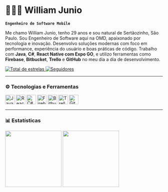 # 👨🏻‍💻 William Junio

**`Engenheiro de Software Mobile`**

Me chamo William Junio, tenho 29 anos e sou natural de Sertãozinho, São Paulo. Sou Engenheiro de Software aqui na OMD, apaixonado por tecnologia e inovação. Desenvolvo soluções modernas com foco em performance, experiência do usuário e boas práticas de código. Trabalho com **Java**, **C#**, **React Native com Expo GO**, e utilizo ferramentas como **Firebase**, **Bitbucket**, **Trello** e **GitHub** no meu dia a dia de desenvolvimento.

<p align="left">
  <a href="https://github.com/WilliamOMD?tab=repositories&sort=stargazers">
    <img 
      alt="Total de estrelas" 
      title="Total de estrelas no GitHub" 
      src="https://custom-icon-badges.demolab.com/github/stars/WilliamOMD?color=55960c&style=for-the-badge&labelColor=488207&logo=star&label=Estrelas" 
    />
  </a>
  <a href="https://github.com/WilliamOMD?tab=followers">
    <img 
      alt="Seguidores" 
      title="Me siga no GitHub" 
      src="https://custom-icon-badges.demolab.com/github/followers/WilliamOMD?color=236ad3&labelColor=1155ba&style=for-the-badge&logo=github&label=Seguidores&logoColor=white" 
    />
  </a>
</p>

---

### ⚙️ Tecnologias e Ferramentas

<p align="left">
  <img src="https://cdn.jsdelivr.net/gh/devicons/devicon/icons/java/java-original.svg" width="30" title="Java"/>
  <img src="https://cdn.jsdelivr.net/gh/devicons/devicon/icons/react/react-original.svg" width="30" title="React Native"/>
  <img src="https://cdn.jsdelivr.net/gh/devicons/devicon/icons/csharp/csharp-original.svg" width="30" title="C#"/>
  <img src="https://cdn.jsdelivr.net/gh/devicons/devicon/icons/firebase/firebase-plain.svg" width="30" title="Firebase"/>
  <img src="https://cdn.jsdelivr.net/gh/devicons/devicon/icons/bitbucket/bitbucket-original.svg" width="30" title="Bitbucket"/>
  <img src="https://cdn.jsdelivr.net/gh/devicons/devicon/icons/trello/trello-plain.svg" width="30" title="Trello"/>
  <img src="https://cdn.jsdelivr.net/gh/devicons/devicon/icons/github/github-original.svg" width="30" title="GitHub"/>
</p>

---

### 📊 Estatísticas

<p align="left">
  <img 
    src="https://github-readme-stats.vercel.app/api?username=WilliamOMD&show_icons=true&theme=tokyonight&include_all_commits=true&locale=pt-br" 
    height="180"
  />
  <img 
    src="https://github-readme-stats.vercel.app/api/top-langs/?username=WilliamOMD&theme=tokyonight&layout=compact&custom_title=Tecnologias&langs_count=9" 
    height="180"
  />
</p>

